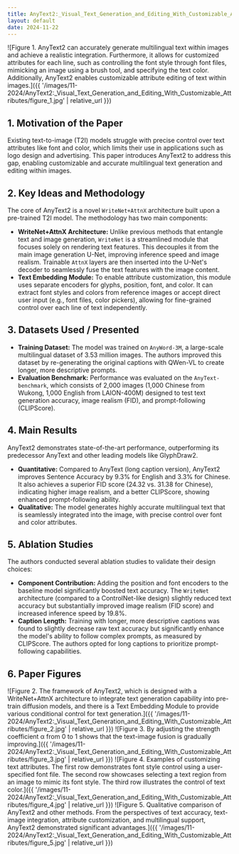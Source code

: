 ```yaml
---
title: AnyText2:_Visual_Text_Generation_and_Editing_With_Customizable_Attributes
layout: default
date: 2024-11-22
---
```

![Figure 1. AnyText2 can accurately generate multilingual text within images and achieve a realistic integration. Furthermore, it allows for customized attributes for each line, such as controlling the font style through font files, mimicking an image using a brush tool, and specifying the text color. Additionally, AnyText2 enables customizable attribute editing of text within images.]({{ '/images/11-2024/AnyText2:_Visual_Text_Generation_and_Editing_With_Customizable_Attributes/figure_1.jpg' | relative_url }})
## 1. Motivation of the Paper
Existing text-to-image (T2I) models struggle with precise control over text attributes like font and color, which limits their use in applications such as logo design and advertising. This paper introduces AnyText2 to address this gap, enabling customizable and accurate multilingual text generation and editing within images.

## 2. Key Ideas and Methodology
The core of AnyText2 is a novel `WriteNet+AttnX` architecture built upon a pre-trained T2I model. The methodology has two main components:
- **WriteNet+AttnX Architecture:** Unlike previous methods that entangle text and image generation, `WriteNet` is a streamlined module that focuses solely on rendering text features. This decouples it from the main image generation U-Net, improving inference speed and image realism. Trainable `AttnX` layers are then inserted into the U-Net's decoder to seamlessly fuse the text features with the image content.
- **Text Embedding Module:** To enable attribute customization, this module uses separate encoders for glyphs, position, font, and color. It can extract font styles and colors from reference images or accept direct user input (e.g., font files, color pickers), allowing for fine-grained control over each line of text independently.

## 3. Datasets Used / Presented
- **Training Dataset:** The model was trained on `AnyWord-3M`, a large-scale multilingual dataset of 3.53 million images. The authors improved this dataset by re-generating the original captions with QWen-VL to create longer, more descriptive prompts.
- **Evaluation Benchmark:** Performance was evaluated on the `AnyText-benchmark`, which consists of 2,000 images (1,000 Chinese from Wukong, 1,000 English from LAION-400M) designed to test text generation accuracy, image realism (FID), and prompt-following (CLIPScore).

## 4. Main Results
AnyText2 demonstrates state-of-the-art performance, outperforming its predecessor AnyText and other leading models like GlyphDraw2.
- **Quantitative:** Compared to AnyText (long caption version), AnyText2 improves Sentence Accuracy by 9.3% for English and 3.3% for Chinese. It also achieves a superior FID score (24.32 vs. 31.38 for Chinese), indicating higher image realism, and a better CLIPScore, showing enhanced prompt-following ability.
- **Qualitative:** The model generates highly accurate multilingual text that is seamlessly integrated into the image, with precise control over font and color attributes.

## 5. Ablation Studies
The authors conducted several ablation studies to validate their design choices:
- **Component Contribution:** Adding the position and font encoders to the baseline model significantly boosted text accuracy. The `WriteNet` architecture (compared to a ControlNet-like design) slightly reduced text accuracy but substantially improved image realism (FID score) and increased inference speed by 19.8%.
- **Caption Length:** Training with longer, more descriptive captions was found to slightly decrease raw text accuracy but significantly enhance the model's ability to follow complex prompts, as measured by CLIPScore. The authors opted for long captions to prioritize prompt-following capabilities.

## 6. Paper Figures
![Figure 2. The framework of AnyText2, which is designed with a WriteNet+AttnX architecture to integrate text generation capability into pre-train diffusion models, and there is a Text Embedding Module to provide various conditional control for text generation.]({{ '/images/11-2024/AnyText2:_Visual_Text_Generation_and_Editing_With_Customizable_Attributes/figure_2.jpg' | relative_url }})
![Figure 3. By adjusting the strength coefficient α from 0 to 1 shows that the text-image fusion is gradually improving.]({{ '/images/11-2024/AnyText2:_Visual_Text_Generation_and_Editing_With_Customizable_Attributes/figure_3.jpg' | relative_url }})
![Figure 4. Examples of customizing text attributes. The first row demonstrates font style control using a user-specified font file. The second row showcases selecting a text region from an image to mimic its font style. The third row illustrates the control of text color.]({{ '/images/11-2024/AnyText2:_Visual_Text_Generation_and_Editing_With_Customizable_Attributes/figure_4.jpg' | relative_url }})
![Figure 5. Qualitative comparison of AnyText2 and other methods. From the perspectives of text accuracy, text-image integration, attribute customization, and multilingual support, AnyText2 demonstrated significant advantages.]({{ '/images/11-2024/AnyText2:_Visual_Text_Generation_and_Editing_With_Customizable_Attributes/figure_5.jpg' | relative_url }})
